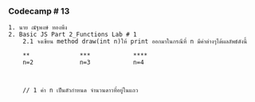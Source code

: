 ### Codecamp # 13
    1. นาย ณัฐพงษ์ ทองพึง
    2. Basic JS Part 2_Functions Lab # 1
        2.1 จงเขียน method draw(int n)ให้ print ออกมาในกรณีที่ n มีค่าต่างๆได้ผลลัพธ์ดังนี้

        **              ***            **** 
        n=2             n=3            n=4

        

        // 1 ค่า n เป็นตัวกำหนด จำนวนดาวที่อยู่ในแถว

       

